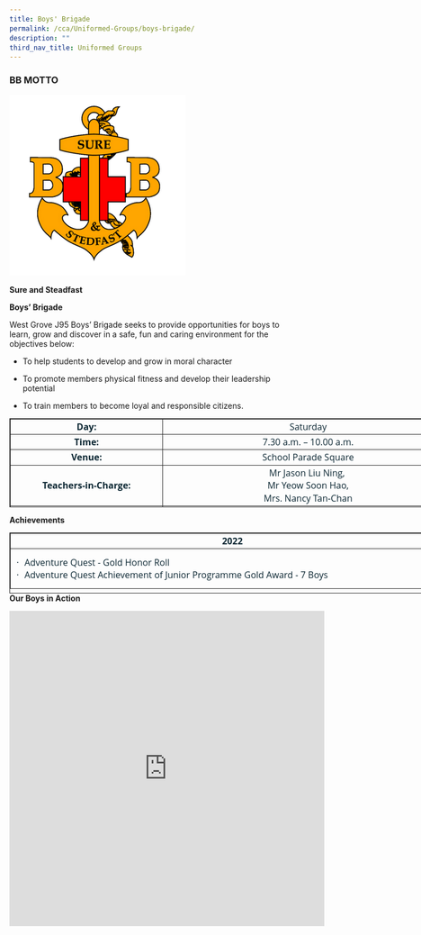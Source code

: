 ```yaml
---
title: Boys' Brigade
permalink: /cca/Uniformed-Groups/boys-brigade/
description: ""
third_nav_title: Uniformed Groups
---
```

### BB MOTTO
![](/images/Until%202022_Pictures/Boys%20Brigade%20Logo.png)

**Sure and Steadfast**

  **Boys’ Brigade**

West Grove J95 Boys’ Brigade seeks to provide opportunities for boys to learn, grow and discover in a safe, fun and caring environment for the objectives below:

* To help students to develop and grow in moral character

* To promote members physical fitness and develop their leadership potential
 
* To train members to become loyal and responsible citizens.

<table class="MsoNormalTable" border="1" cellspacing="3" cellpadding="0" width="804" style="margin: 0px; outline: 0px; padding: 0px; width: 791px; border: 1pt solid rgb(42, 42, 42); height: 158px;"><tbody style="margin: 0px; outline: 0px; padding: 0px;"><tr style="margin: 0px; outline: 0px; padding: 0px;"><td width="270" style="margin: 0px; outline: 0px; padding: 1.5pt; width: 267px; border: 1pt solid rgb(42, 42, 42);"><p class="MsoNormal" align="center" style="margin: 0px 0px 0in; outline: 0px; padding: 0px; line-height: 16.8pt; font-weight: 400; font-size: 16px; color: rgb(12, 39, 51); font-family: &quot;Open Sans&quot;; text-align: center;"><b style="margin: 0px; outline: 0px; padding: 0px;"><span lang="EN-GB" style="margin: 0px; outline: 0px; padding: 0px; font-size: 12pt; font-family: &quot;Open Sans&quot;, sans-serif;">Day:</span></b><span style="margin: 0px; outline: 0px; padding: 0px; font-size: 12pt; font-family: &quot;Open Sans&quot;, sans-serif;"></span></p></td><td width="529" style="margin: 0px; outline: 0px; padding: 1.5pt; width: 513px; border: 1pt solid rgb(42, 42, 42);"><p class="MsoNormal" align="center" style="margin: 0px 0px 0in; outline: 0px; padding: 0px; line-height: 16.8pt; font-weight: 400; font-size: 16px; color: rgb(12, 39, 51); font-family: &quot;Open Sans&quot;; text-align: center;"><span style="margin: 0px; outline: 0px; padding: 0px; font-size: 12pt; font-family: &quot;Open Sans&quot;, sans-serif;">Saturday</span></p></td></tr><tr style="margin: 0px; outline: 0px; padding: 0px;"><td width="191" style="margin: 0px; outline: 0px; padding: 1.5pt; width: 143.25pt; border: 1pt solid rgb(42, 42, 42);"><p class="MsoNormal" align="center" style="margin: 0px 0px 0in; outline: 0px; padding: 0px; line-height: 16.8pt; font-weight: 400; font-size: 16px; color: rgb(12, 39, 51); font-family: &quot;Open Sans&quot;; text-align: center;"><b style="margin: 0px; outline: 0px; padding: 0px;"><span lang="EN-GB" style="margin: 0px; outline: 0px; padding: 0px; font-size: 12pt; font-family: &quot;Open Sans&quot;, sans-serif;">Time:</span></b><span style="margin: 0px; outline: 0px; padding: 0px; font-size: 12pt; font-family: &quot;Open Sans&quot;, sans-serif;"></span></p></td><td width="378" style="margin: 0px; outline: 0px; padding: 1.5pt; width: 283.5pt; border: 1pt solid rgb(42, 42, 42);"><p class="MsoNormal" align="center" style="margin: 0px 0px 0in; outline: 0px; padding: 0px; line-height: 16.8pt; font-weight: 400; font-size: 16px; color: rgb(12, 39, 51); font-family: &quot;Open Sans&quot;; text-align: center;"><span lang="EN-GB" style="margin: 0px; outline: 0px; padding: 0px; font-size: 12pt; font-family: &quot;Open Sans&quot;, sans-serif;">7.30 a.m. – 10.00 a.m.</span><span style="margin: 0px; outline: 0px; padding: 0px; font-size: 12pt; font-family: &quot;Open Sans&quot;, sans-serif;"></span></p></td></tr><tr style="margin: 0px; outline: 0px; padding: 0px;"><td width="191" style="margin: 0px; outline: 0px; padding: 1.5pt; width: 143.25pt; border: 1pt solid rgb(42, 42, 42);"><p class="MsoNormal" align="center" style="margin: 0px 0px 0in; outline: 0px; padding: 0px; line-height: 16.8pt; font-weight: 400; font-size: 16px; color: rgb(12, 39, 51); font-family: &quot;Open Sans&quot;; text-align: center;"><b style="margin: 0px; outline: 0px; padding: 0px;"><span lang="EN-GB" style="margin: 0px; outline: 0px; padding: 0px; font-size: 12pt; font-family: &quot;Open Sans&quot;, sans-serif;">Venue:</span></b><span style="margin: 0px; outline: 0px; padding: 0px; font-size: 12pt; font-family: &quot;Open Sans&quot;, sans-serif;"></span></p></td><td width="378" style="margin: 0px; outline: 0px; padding: 1.5pt; width: 283.5pt; border: 1pt solid rgb(42, 42, 42);"><p class="MsoNormal" align="center" style="margin: 0px 0px 0in; outline: 0px; padding: 0px; line-height: 16.8pt; font-weight: 400; font-size: 16px; color: rgb(12, 39, 51); font-family: &quot;Open Sans&quot;; text-align: center;"><span style="margin: 0px; outline: 0px; padding: 0px; font-size: 12pt; font-family: &quot;Open Sans&quot;, sans-serif;">School Parade Square</span></p></td></tr><tr style="margin: 0px; outline: 0px; padding: 0px;"><td width="191" style="margin: 0px; outline: 0px; padding: 1.5pt; width: 143.25pt; border: 1pt solid rgb(42, 42, 42);"><p class="MsoNormal" align="center" style="margin: 0px 0px 0in; outline: 0px; padding: 0px; line-height: 16.8pt; font-weight: 400; font-size: 16px; color: rgb(12, 39, 51); font-family: &quot;Open Sans&quot;; text-align: center;"><b style="margin: 0px; outline: 0px; padding: 0px;"><span lang="EN-GB" style="margin: 0px; outline: 0px; padding: 0px; font-size: 12pt; font-family: &quot;Open Sans&quot;, sans-serif;">Teachers-in-Charge:</span></b><span style="margin: 0px; outline: 0px; padding: 0px; font-size: 12pt; font-family: &quot;Open Sans&quot;, sans-serif;"></span></p></td><td width="378" style="margin: 0px; outline: 0px; padding: 1.5pt; width: 283.5pt; border: 1pt solid rgb(42, 42, 42);"><p class="MsoNormal" align="center" style="margin: 0px 0px 0in; outline: 0px; padding: 0px; line-height: 16.8pt; font-weight: 400; font-size: 16px; color: rgb(12, 39, 51); font-family: &quot;Open Sans&quot;; text-align: center;"><span style="margin: 0px; outline: 0px; padding: 0px; font-size: 12pt; font-family: &quot;Open Sans&quot;, sans-serif;">Mr Jason Liu Ning,&nbsp;</span></p><p class="MsoNormal" align="center" style="margin: 0px 0px 0in; outline: 0px; padding: 0px; line-height: 16.8pt; font-weight: 400; font-size: 16px; color: rgb(12, 39, 51); font-family: &quot;Open Sans&quot;; text-align: center;"><span style="margin: 0px; outline: 0px; padding: 0px; font-size: 12pt; font-family: &quot;Open Sans&quot;, sans-serif;">&nbsp;Mr Yeow Soon Hao,&nbsp;</span></p><p class="MsoNormal" align="center" style="margin: 0px 0px 0in; outline: 0px; padding: 0px; line-height: 16.8pt; font-weight: 400; font-size: 16px; color: rgb(12, 39, 51); font-family: &quot;Open Sans&quot;; text-align: center;"><span style="margin: 0px; outline: 0px; padding: 0px; font-size: 12pt; font-family: &quot;Open Sans&quot;, sans-serif;">Mrs. Nancy Tan-Chan</span></p></td></tr><tr style="margin: 0px; outline: 0px; padding: 0px;"><td width="191" style="margin: 0px; outline: 0px; padding: 1.5pt; width: 143.25pt; border: 1pt solid rgb(42, 42, 42);"><p class="MsoNormal" align="center" style="margin: 0px 0px 0in; outline: 0px; padding: 0px; line-height: 16.8pt; font-weight: 400; font-size: 16px; color: rgb(12, 39, 51); font-family: &quot;Open Sans&quot;; text-align: center;"><b style="margin: 0px; outline: 0px; padding: 0px;"><span lang="EN-GB" style="margin: 0px; outline: 0px; padding: 0px; font-size: 12pt; font-family: &quot;Open Sans&quot;, sans-serif;">Officers &amp; Key Volunteers</span></b></p></td><td width="378" style="margin: 0px; outline: 0px; padding: 1.5pt; width: 283.5pt; border: 1pt solid rgb(42, 42, 42);"><p class="MsoNormal" align="center" style="margin: 0px 0px 0in; outline: 0px; padding: 0px; line-height: 16.8pt; font-weight: 400; font-size: 16px; color: rgb(12, 39, 51); font-family: &quot;Open Sans&quot;; text-align: center;"><span style="margin: 0px; outline: 0px; padding: 0px; font-size: 12pt; font-family: &quot;Open Sans&quot;, sans-serif;">Captain Max, 2LT Mdm.&nbsp; &nbsp;Catherine,&nbsp;</span></p><p class="MsoNormal" align="center" style="margin: 0px 0px 0in; outline: 0px; padding: 0px; line-height: 16.8pt; font-weight: 400; font-size: 16px; color: rgb(12, 39, 51); font-family: &quot;Open Sans&quot;; text-align: center;"><span style="margin: 0px; outline: 0px; padding: 0px; font-size: 12pt; font-family: &quot;Open Sans&quot;, sans-serif;">Officer Cadet Nehemiah,&nbsp;</span></p><p class="MsoNormal" align="center" style="margin: 0px 0px 0in; outline: 0px; padding: 0px; line-height: 16.8pt; font-weight: 400; font-size: 16px; color: rgb(12, 39, 51); font-family: &quot;Open Sans&quot;; text-align: center;"><span style="margin: 0px; outline: 0px; padding: 0px; font-size: 12pt; font-family: &quot;Open Sans&quot;, sans-serif;">Mr Denny&nbsp;</span></p></td></tr></tbody></table>

**Achievements**

<table class="MsoNormalTable" border="1" cellspacing="3" cellpadding="0" align="left" width="668" style="margin: 0px; outline: 0px; padding: 0px; width: 793px; border: 1pt solid rgb(42, 42, 42); height: 108px;"><tbody style="margin: 0px; outline: 0px; padding: 0px;"><tr style="margin: 0px; outline: 0px; padding: 0px; height: 16.65pt;"><td width="664" style="margin: 0px; outline: 0px; padding: 1.5pt; width: 785px; border: 1pt solid rgb(42, 42, 42); height: 16.65pt;"><p class="MsoNormal" align="center" style="margin: 0px 0px 0in; outline: 0px; padding: 0px; line-height: 16.8pt; font-weight: 400; font-size: 16px; color: rgb(12, 39, 51); font-family: &quot;Open Sans&quot;; text-align: center;"><b style="margin: 0px; outline: 0px; padding: 0px;"><span lang="EN-GB" style="margin: 0px; outline: 0px; padding: 0px; font-size: 12pt; font-family: &quot;Open Sans&quot;, sans-serif;">2022</span></b><span style="margin: 0px; outline: 0px; padding: 0px; font-size: 12pt; font-family: &quot;Open Sans&quot;, sans-serif;"></span></p></td></tr><tr style="margin: 0px; outline: 0px; padding: 0px; height: 49.5pt;"><td width="664" style="margin: 0px; outline: 0px; padding: 1.5pt; width: 498.25pt; border: 1pt solid rgb(42, 42, 42); height: 49.5pt;"><p class="MsoListParagraphCxSpFirst" style="margin: 0px 0px 0in; outline: 0px; padding: 0px; line-height: normal; font-weight: 400; font-size: 16px; color: rgb(12, 39, 51); font-family: &quot;Open Sans&quot;; text-align: justify; text-indent: -0.25in;"><span style="margin: 0px; outline: 0px; padding: 0px; font-size: 12pt; font-family: Symbol;"><span style="margin: 0px; outline: 0px; padding: 0px;">&nbsp;&nbsp; &nbsp;</span><span style="margin: 0px; outline: 0px; padding: 0px;">&nbsp;&nbsp; &nbsp;</span>·<span style="margin: 0px; outline: 0px; padding: 0px; font-variant-numeric: normal; font-variant-east-asian: normal; font-stretch: normal; font-size: 7pt; line-height: normal; font-family: &quot;Times New Roman&quot;;">&nbsp; &nbsp;<span>&nbsp;</span></span></span><span style="margin: 0px; outline: 0px; padding: 0px; font-size: 12pt; font-family: &quot;Open Sans&quot;, sans-serif;">Adventure Quest - Gold Honor Roll</span></p><p class="MsoListParagraphCxSpLast" style="margin: 0px 0px 0in; outline: 0px; padding: 0px; line-height: normal; font-weight: 400; font-size: 16px; color: rgb(12, 39, 51); font-family: &quot;Open Sans&quot;; text-align: justify; text-indent: -0.25in;"><span style="margin: 0px; outline: 0px; padding: 0px; font-size: 12pt; font-family: Symbol;"><span style="margin: 0px; outline: 0px; padding: 0px;">&nbsp;&nbsp; &nbsp;</span><span style="margin: 0px; outline: 0px; padding: 0px;">&nbsp;&nbsp; &nbsp;</span>·<span style="margin: 0px; outline: 0px; padding: 0px; font-variant-numeric: normal; font-variant-east-asian: normal; font-stretch: normal; font-size: 7pt; line-height: normal; font-family: &quot;Times New Roman&quot;;">&nbsp; &nbsp;<span>&nbsp;</span></span></span><span style="margin: 0px; outline: 0px; padding: 0px; font-size: 12pt; font-family: &quot;Open Sans&quot;, sans-serif;">Adventure Quest Achievement of Junior Programme Gold Award - 7 Boys</span></p></td></tr></tbody></table>

**Our Boys in Action**
<iframe allowfullscreen="true" height="560" width="560" frameborder="0" src="https://docs.google.com/presentation/d/e/2PACX-1vR7u3jXePI1MxmC9r0dI6FZWcKhhJ6d-_8Z7HlAiEnm2GXXdO4qNphhdj33QgUpCjAwo_wgM0cmSP7A/embed?start=true&amp;loop=true&amp;delayms=3000"></iframe>